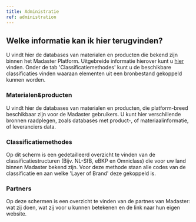 ```yaml
---
title: Administratie
ref: administration
---
```


## Welke informatie kan ik hier terugvinden?
U vindt hier de databases van materialen en producten die bekend zijn binnen het Madaster Platform. Uitgebreide informatie hierover kunt u <a href="/materials-products-nl">hier</a> vinden. Onder de tab 'Classificatiemethodes' kunt u de beschikbare classificaties vinden waaraan elementen uit een bronbestand gekoppeld kunnen worden.


### Materialen&producten
U vindt hier de databases van materialen en producten, die platform-breed beschikbaar zijn voor de Madaster gebruikers. U kunt hier verschillende bronnen raadplegen, zoals databases met product-, of materiaalinformatie, of leveranciers data.

### Classificatiemethodes
Op dit scherm is een gedetailleerd overzicht te vinden van de classificatiestructuren (Bijv. NL-SfB, eBKP en Omniclass) die voor uw land binnen Madaster bekend zijn. Voor deze methode staan alle codes van de classificatie en aan welke 'Layer of Brand' deze gekoppeld is.

### Partners
Op deze schermen is een overzicht te vinden van de partnes van Madaster: wat zij doen, wat zij voor u kunnen betekenen en de link naar hun eigen website.
